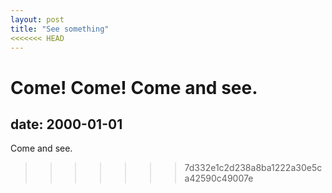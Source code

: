 ```yaml
---
layout: post
title: "See something"
<<<<<<< HEAD
---
```


Come! Come! Come and see.
=======
date: 2000-01-01
---

Come and see.
>>>>>>> 7d332e1c2d238a8ba1222a30e5ca42590c49007e
